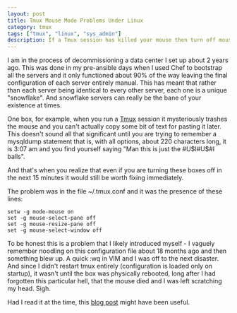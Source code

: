```yaml
---
layout: post
title: Tmux Mouse Mode Problems Under Linux
category: tmux
tags: ["tmux", "linux", "sys_admin"]
description: If a Tmux session has killed your mouse then turn off mouse mode.
---
```

I am in the process of decommissioning a data center I set up about 2 years ago.  This was done in my pre-ansible days when I used Chef to bootstrap all the servers and it only functioned about 90% of the way leaving the final configuration of each server entirely manual.  This has meant that rather than each server being identical to every other server, each one is a unique "snowflake".  And snowflake servers can really be the bane of your existence at times.  

One box, for example, when you run a [Tmux](https://tmux.github.io/) session it mysteriously trashes the mouse and you can't actually copy some bit of text for pasting it later.  This doesn't sound all that significant until you are trying to remember a mysqldump statement that is, with all options, about 220 characters long, it is 3:07 am and you find yourself saying "Man this is just the #U$I#U$#I balls".  

And that's when you realize that even if you are turning these boxes off in the next 15 minutes it would still be worth fixing immediately.

The problem was in the file ~/.tmux.conf and it was the presence of these lines:

    setw -g mode-mouse on
    set -g mouse-select-pane off
    set -g mouse-resize-pane off
    set -g mouse-select-window off

To be honest this is a problem that I likely introduced myself - I vaguely remember noodling on this configuration file about 18 months ago and then something blew up.  A quick :wq in VIM and I was off to the next disaster.  And since I didn't restart tmux entirely (configuration is loaded only on startup), it wasn't until the box was physically rebooted, long after I had forgotten this particular hell, that the mouse died and I was left scratching my head.  Sigh.

Had I read it at the time, this [blog post](http://tangledhelix.com/blog/2012/07/16/tmux-and-mouse-mode/) might have been useful.